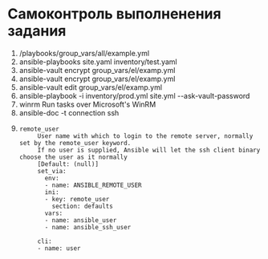 # Самоконтроль выполненения задания

1. /playbooks/group_vars/all/example.yml
2. ansible-playbooks site.yaml inventory/test.yaml
3.  ansible-vault encrypt group_vars/el/examp.yml
4.  ansible-vault encrypt group_vars/el/examp.yml
5.  ansible-vault edit group_vars/el/examp.yml
6. ansible-playbook -i inventory/prod.yml site.yml --ask-vault-password
7. winrm                          Run tasks over Microsoft's WinRM
8. ansible-doc -t connection ssh
9. ````text
   remote_user
        User name with which to login to the remote server, normally set by the remote_user keyword.
        If no user is supplied, Ansible will let the ssh client binary choose the user as it normally
        [Default: (null)]
        set_via:
          env:
          - name: ANSIBLE_REMOTE_USER
          ini:
          - key: remote_user
            section: defaults
          vars:
          - name: ansible_user
          - name: ansible_ssh_user

        cli:
        - name: user
   ````